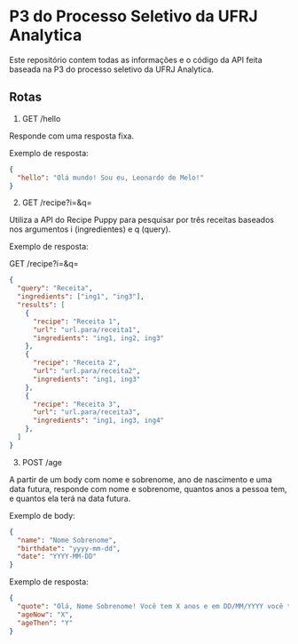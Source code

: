# P3 do Processo Seletivo da UFRJ Analytica

Este repositório contem todas as informações e o código da API feita baseada na P3 do processo seletivo da UFRJ Analytica.

## Rotas

1. GET /hello

Responde com uma resposta fixa.

Exemplo de resposta:

```json
{
  "hello": "Olá mundo! Sou eu, Leonardo de Melo!"
}
```

2. GET /recipe?i=<ingredients>&q=<query>

Utiliza a API do Recipe Puppy para pesquisar por três receitas baseados nos argumentos i (ingredientes) e q (query).

Exemplo de resposta:

GET /recipe?i=<ingredients>&q=<query>

```json
{
  "query": "Receita",
  "ingredients": ["ing1", "ing3"],
  "results": [
    {
      "recipe": "Receita 1",
      "url": "url.para/receita1",
      "ingredients": "ing1, ing2, ing3"
    },
    {
      "recipe": "Receita 2",
      "url": "url.para/receita2",
      "ingredients": "ing1, ing3"
    },
    {
      "recipe": "Receita 3",
      "url": "url.para/receita3",
      "ingredients": "ing1, ing3, ing4"
    },
  ]
}
```

3. POST /age

A partir de um body com nome e sobrenome, ano de nascimento e uma data futura, responde com nome e sobrenome, quantos anos a pessoa tem, e quantos ela terá na data futura.

Exemplo de body:

```json
{
  "name": "Nome Sobrenome",
  "birthdate": "yyyy-mm-dd",
  "date": "YYYY-MM-DD"
}
```

Exemplo de resposta:

```json
{
  "quote": "Olá, Nome Sobrenome! Você tem X anos e em DD/MM/YYYY você terá Y anos.",
  "ageNow": "X",
  "ageThen": "Y"
}
```
